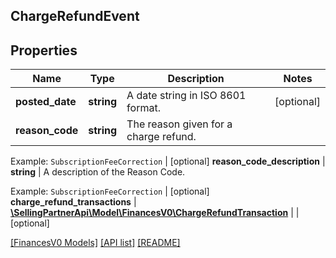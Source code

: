 ## ChargeRefundEvent

## Properties

Name | Type | Description | Notes
------------ | ------------- | ------------- | -------------
**posted_date** | **string** | A date string in ISO 8601 format. | [optional]
**reason_code** | **string** | The reason given for a charge refund.

Example: `SubscriptionFeeCorrection` | [optional]
**reason_code_description** | **string** | A description of the Reason Code. 

Example: `SubscriptionFeeCorrection` | [optional]
**charge_refund_transactions** | [**\SellingPartnerApi\Model\FinancesV0\ChargeRefundTransaction**](ChargeRefundTransaction.md) |  | [optional]

[[FinancesV0 Models]](../) [[API list]](../../Api) [[README]](../../../README.md)
